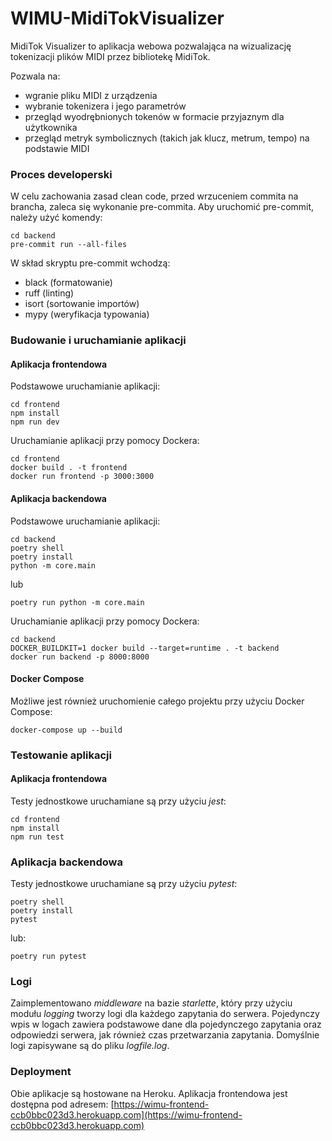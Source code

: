 # WIMU-MidiTokVisualizer

MidiTok Visualizer to aplikacja webowa pozwalająca na wizualizację tokenizacji plików MIDI przez bibliotekę MidiTok.

Pozwala na:
- wgranie pliku MIDI z urządzenia
- wybranie tokenizera i jego parametrów
- przegląd wyodrębnionych tokenów w formacie przyjaznym dla użytkownika
- przegląd metryk symbolicznych (takich jak klucz, metrum, tempo) na podstawie MIDI

### Proces developerski

W celu zachowania zasad clean code, przed wrzuceniem commita na brancha, zaleca się wykonanie pre-commita. Aby uruchomić pre-commit, należy użyć komendy:

```
cd backend
pre-commit run --all-files
```

W skład skryptu pre-commit wchodzą:

- black (formatowanie)
- ruff (linting)
- isort (sortowanie importów)
- mypy (weryfikacja typowania)

### Budowanie i uruchamianie aplikacji

#### Aplikacja frontendowa

Podstawowe uruchamianie aplikacji:

```
cd frontend
npm install
npm run dev
```

Uruchamianie aplikacji przy pomocy Dockera:

```
cd frontend
docker build . -t frontend
docker run frontend -p 3000:3000
```

#### Aplikacja backendowa

Podstawowe uruchamianie aplikacji:

```
cd backend
poetry shell
poetry install
python -m core.main
```

lub

```
poetry run python -m core.main
```

Uruchamianie aplikacji przy pomocy Dockera:

```
cd backend
DOCKER_BUILDKIT=1 docker build --target=runtime . -t backend
docker run backend -p 8000:8000
```

#### Docker Compose

Możliwe jest również uruchomienie całego projektu przy użyciu Docker Compose:

```
docker-compose up --build
```

### Testowanie aplikacji

#### Aplikacja frontendowa

Testy jednostkowe uruchamiane są przy użyciu *jest*:

```
cd frontend
npm install
npm run test
```

### Aplikacja backendowa

Testy jednostkowe uruchamiane są przy użyciu *pytest*:

```
poetry shell
poetry install
pytest
```

lub:

```
poetry run pytest
```

### Logi

Zaimplementowano *middleware* na bazie *starlette*, który przy użyciu modułu *logging* tworzy logi dla każdego zapytania do serwera. Pojedynczy wpis w logach zawiera podstawowe dane dla pojedynczego zapytania oraz odpowiedzi serwera, jak również czas przetwarzania zapytania. Domyślnie logi zapisywane są do pliku *logfile.log*.

### Deployment

Obie aplikacje są hostowane na Heroku. Aplikacja frontendowa jest dostępna pod adresem: [https://wimu-frontend-ccb0bbc023d3.herokuapp.com](https://wimu-frontend-ccb0bbc023d3.herokuapp.com)
